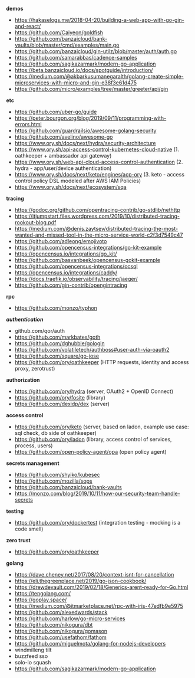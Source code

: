 **demos**

- https://hakaselogs.me/2018-04-20/building-a-web-app-with-go-gin-and-react/
- https://github.com/Caiyeon/goldfish
- https://github.com/banzaicloud/bank-vaults/blob/master/cmd/examples/main.go
- https://github.com/banzaicloud/gin-utilz/blob/master/auth/auth.go
- https://github.com/samarabbas/cadence-samples
- https://github.com/sagikazarmark/modern-go-application
- https://beta.banzaicloud.io/docs/spotguide/introduction/
- https://medium.com/@akbarkusumanegaralth/golang-create-simple-microservices-with-micro-and-gin-e38f3e61d475
- https://github.com/micro/examples/tree/master/greeter/api/gin


**etc**

- https://github.com/uber-go/guide
- https://peter.bourgon.org/blog/2019/09/11/programming-with-errors.html
- https://github.com/guardrailsio/awesome-golang-security
- https://github.com/avelino/awesome-go
- https://www.ory.sh/docs/next/hydra/security-architecture
- https://www.ory.sh/api-access-control-kubernetes-cloud-native (1. oathkeeper + ambassador api gateway)
- https://www.ory.sh/web-api-cloud-access-control-authentication (2. hydra - app/user/device authentication)
- https://www.ory.sh/docs/next/keto/engines/acp-ory (3. keto - access control policy DSL modeled after AWS IAM Policies)
- https://www.ory.sh/docs/next/ecosystem/sqa

**tracing**

- https://godoc.org/github.com/opentracing-contrib/go-stdlib/nethttp
- https://itjumpstart.files.wordpress.com/2019/10/distributed-tracing-rookout-blog.pdf
- https://medium.com/@denis.zaytsev/distributed-tracing-the-most-wanted-and-missed-tool-in-the-micro-service-world-c2f3d7549c47
- https://github.com/adleong/emojivoto
- https://github.com/opencensus-integrations/go-kit-example
- https://opencensus.io/integrations/go_kit/
- https://github.com/basvanbeek/opencensus-gokit-example
- https://github.com/opencensus-integrations/ocsql
- https://opencensus.io/integrations/caddy/
- https://docs.traefik.io/observability/tracing/jaeger/
- https://github.com/gin-contrib/opengintracing

**rpc**

- https://github.com/monzo/typhon

***authentication***

- github.com/qor/auth
- https://github.com/markbates/goth
- https://github.com/dghubble/gologin
- https://github.com/volatiletech/authboss#user-auth-via-oauth2
- https://github.com/square/go-jose
- https://github.com/ory/oathkeeper (HTTP requests, identity and access proxy, zerotrust)

**authorization**

- https://github.com/ory/hydra (server, OAuth2 + OpenID Connect)
- https://github.com/ory/fosite (library)
- https://github.com/dexidp/dex (server)

**access control**

- https://github.com/ory/keto (server, based on ladon, example use case: sql check, db side of oathkeeper)
- https://github.com/ory/ladon (library, access control of services, process, users)
- https://github.com/open-policy-agent/opa (open policy agent)

**secrets management**

- https://github.com/shyiko/kubesec
- https://github.com/mozilla/sops
- https://github.com/banzaicloud/bank-vaults
- https://monzo.com/blog/2019/10/11/how-our-security-team-handle-secrets

**testing**

- https://github.com/ory/dockertest (integration testing - mocking is a code smell)

**zero trust**

- https://github.com/ory/oathkeeper

**golang**

- https://dave.cheney.net/2017/08/20/context-isnt-for-cancellation
- https://eli.thegreenplace.net/2019/go-json-cookbook/
- https://drewdevault.com/2019/02/18/Generics-arent-ready-for-Go.html
- https://tengolang.com/
- https://goplay.space/
- https://medium.com/@itmarketplace.net/rpc-with-iris-47edfb9e5975
- https://github.com/alexedwards/stack
- https://github.com/harlow/go-micro-services
- https://github.com/nikogura/dbt
- https://github.com/nikogura/gomason
- https://github.com/usefathom/fathom
- https://github.com/miguelmota/golang-for-nodejs-developers
- windmilleng tilt
- buzzfeed sso
- solo-io squash
- https://github.com/sagikazarmark/modern-go-application
